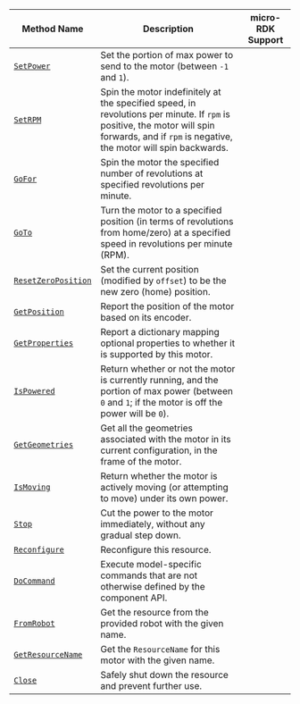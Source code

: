 <!-- prettier-ignore -->
| Method Name | Description | micro-RDK Support |
| ----------- | ----------- | ----------------- |
| [`SetPower`](/components/motor/#setpower) | Set the portion of max power to send to the motor (between `-1` and `1`). | <p class="center-text"><i class="fas fa-check" title="yes"></i></p> |
| [`SetRPM`](/components/motor/#setrpm) | Spin the motor indefinitely at the specified speed, in revolutions per minute. If `rpm` is positive, the motor will spin forwards, and if `rpm` is negative, the motor will spin backwards. | <p class="center-text"><i class="fas fa-times" title="no"></i></p> |
| [`GoFor`](/components/motor/#gofor) | Spin the motor the specified number of revolutions at specified revolutions per minute. | <p class="center-text"><i class="fas fa-times" title="no"></i></p> |
| [`GoTo`](/components/motor/#goto) | Turn the motor to a specified position (in terms of revolutions from home/zero) at a specified speed in revolutions per minute (RPM). | <p class="center-text"><i class="fas fa-times" title="no"></i></p> |
| [`ResetZeroPosition`](/components/motor/#resetzeroposition) | Set the current position (modified by `offset`) to be the new zero (home) position. | <p class="center-text"><i class="fas fa-times" title="no"></i></p> |
| [`GetPosition`](/components/motor/#getposition) | Report the position of the motor based on its encoder. | <p class="center-text"><i class="fas fa-check" title="yes"></i></p> |
| [`GetProperties`](/components/motor/#getproperties) | Report a dictionary mapping optional properties to whether it is supported by this motor. | <p class="center-text"><i class="fas fa-check" title="yes"></i></p> |
| [`IsPowered`](/components/motor/#ispowered) | Return whether or not the motor is currently running, and the portion of max power (between `0` and `1`; if the motor is off the power will be `0`). | <p class="center-text"><i class="fas fa-times" title="no"></i></p> |
| [`GetGeometries`](/components/motor/#getgeometries) | Get all the geometries associated with the motor in its current configuration, in the frame of the motor. | <p class="center-text"><i class="fas fa-times" title="no"></i></p> |
| [`IsMoving`](/components/motor/#ismoving) | Return whether the motor is actively moving (or attempting to move) under its own power. | <p class="center-text"><i class="fas fa-check" title="yes"></i></p> |
| [`Stop`](/components/motor/#stop) | Cut the power to the motor immediately, without any gradual step down. | <p class="center-text"><i class="fas fa-check" title="yes"></i></p> |
| [`Reconfigure`](/components/motor/#reconfigure) | Reconfigure this resource. | <p class="center-text"><i class="fas fa-times" title="no"></i></p> |
| [`DoCommand`](/components/motor/#docommand) | Execute model-specific commands that are not otherwise defined by the component API. | <p class="center-text"><i class="fas fa-times" title="no"></i></p> |
| [`FromRobot`](/components/motor/#fromrobot) | Get the resource from the provided robot with the given name. | <p class="center-text"><i class="fas fa-times" title="no"></i></p> |
| [`GetResourceName`](/components/motor/#getresourcename) | Get the `ResourceName` for this motor with the given name. | <p class="center-text"><i class="fas fa-times" title="no"></i></p> |
| [`Close`](/components/motor/#close) | Safely shut down the resource and prevent further use. | <p class="center-text"><i class="fas fa-times" title="no"></i></p> |
